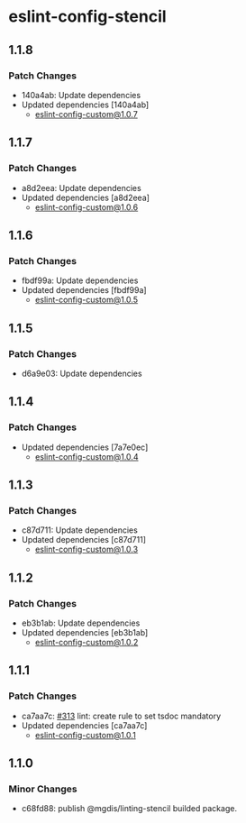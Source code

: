 # eslint-config-stencil

## 1.1.8

### Patch Changes

- 140a4ab: Update dependencies
- Updated dependencies [140a4ab]
  - eslint-config-custom@1.0.7

## 1.1.7

### Patch Changes

- a8d2eea: Update dependencies
- Updated dependencies [a8d2eea]
  - eslint-config-custom@1.0.6

## 1.1.6

### Patch Changes

- fbdf99a: Update dependencies
- Updated dependencies [fbdf99a]
  - eslint-config-custom@1.0.5

## 1.1.5

### Patch Changes

- d6a9e03: Update dependencies

## 1.1.4

### Patch Changes

- Updated dependencies [7a7e0ec]
  - eslint-config-custom@1.0.4

## 1.1.3

### Patch Changes

- c87d711: Update dependencies
- Updated dependencies [c87d711]
  - eslint-config-custom@1.0.3

## 1.1.2

### Patch Changes

- eb3b1ab: Update dependencies
- Updated dependencies [eb3b1ab]
  - eslint-config-custom@1.0.2

## 1.1.1

### Patch Changes

- ca7aa7c: [#313](https://gitlab.mgdis.fr/core/core-ui/core-ui/-/issues/313) lint: create rule to set tsdoc mandatory
- Updated dependencies [ca7aa7c]
  - eslint-config-custom@1.0.1

## 1.1.0

### Minor Changes

- c68fd88: publish @mgdis/linting-stencil builded package.
